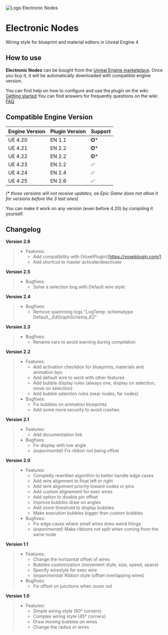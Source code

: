 ![Logo Electronic Nodes](https://user-images.githubusercontent.com/4563971/66260688-39befb80-e7c2-11e9-85c3-dcdaef506e84.png)

# Electronic Nodes
Wiring style for blueprint and material editors in Unreal Engine 4

## How to use

**Electronic Nodes** can be bought from the [Unreal Engine marketplace](https://www.unrealengine.com/marketplace/en-US/slug/electronic-nodes). Once you buy it, it will be automatically downloaded with compatible engine version.

You can find help on how to configure and use the plugin on the wiki: [Getting started](https://github.com/TheHerobrine/ElectronicNodes/wiki/Getting-started)
You can find answers for frequently questions on the wiki: [FAQ](https://github.com/TheHerobrine/ElectronicNodes/wiki/FAQ)

## Compatible Engine Version

Engine Version | Plugin Version | Support
-------------- | -------------- | ----
UE 4.20 | EN 1.1 | ❎*
UE 4.21 | EN 2.2 | ❎*
UE 4.22 | EN 2.2 | ❎*
UE 4.23 | EN 2.2 | ✅
UE 4.24 | EN 2.4 | ✅
UE 4.25 | EN 2.6 | ✅

*(\* those versions will not receive updates, as Epic Game does not allow it for versions before the 3 last ones)*

You can make it work on any version (even before 4.20) by compiling it yourself.

## Changelog

**Version 2.6**
> - Features:
>   - Add compatibility with (VoxelPlugin)[https://voxelplugin.com/]
>   - Add shortcut to master activate/deactivate

**Version 2.5**
> - Bugfixes:
>   - Solve a selection bug with Default wire style

**Version 2.4**
> - Bugfixes:
>   - Remove spamming logs "LogTemp: schematype Default__EdGraphSchema_K2"

**Version 2.3**
> - Bugfixes:
>   - Rename vars to avoid warning during compilation

**Version 2.2**
> - Features:
>   - Add activation checkbox for blueprints, materials and animation bps
>   - Add default wire to work with other features
>   - Add bubble display rules (always one, display on selection, move on selection)
>   - Add bubble selection rules (near nodes, far nodes)
> - Bugfixes:
>   - Fix bubbles on animation blueprints
>   - Add some more security to avoid crashes

**Version 2.1**
> - Features:
>   - Add documentation link
> - Bugfixes:
>   - Fix display with low angle
>   - *(experimental)* Fix ribbon not being offset

**Version 2.0**
> - Features:
>   - Completly rewritten algorithm to better handle edge cases
>   - Add wire alignment to float left or right
>   - Add wire alignment priority toward nodes or pins
>   - Add custom alignement for exec wires
>   - Add option to disable pin offset
>   - Improve bubbles draw on angles
>   - Add zoom threshold to display bubbles
>   - Make execution bubbles bigger than custom bubbles
> - Bugfixes:
>   - Fix edge cases where small wires does weird things
>   - *(experimental)* Make ribbons not split when coming from the same node

**Version 1.1**
> - Features:
>   - Change the horizontal offset of wires
>   - Bubbles customization (movement style, size, speed, space)
>   - Specify wirestyle for exec wire
>   - *(experimental)* Ribbon style (offset overlapping wires)
> - Bugfixes:
>   - Fix offset on junctions when zoom out

**Version 1.0**
> - Features:
>   - Simple wiring style (90° corners)
>   - Complex wiring style (45° corners)
>   - Draw moving bubbles on wires
>   - Change the radius or wires
